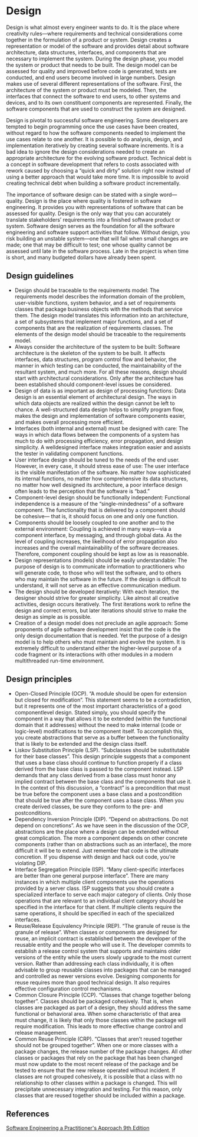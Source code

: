 # Design

Design is what almost every engineer wants to do. It is the place where creativity rules—where requirements and technical considerations come together in the formulation of a product or system. Design creates a representation or model of the software and provides detail about software architecture, data structures, interfaces, and components that are necessary to implement the system. During the design phase, you model the system or product that needs to be built. The design model can be assessed for quality and improved before code is generated, tests are conducted, and end users become involved in large numbers. Design makes use of several different representations of the software. First, the architecture of the system or product must be modeled. Then, the interfaces that connect the software to end users, to other systems and devices, and to its own constituent components are represented. Finally, the software components that are used to construct the system are designed.

Design is pivotal to successful software engineering. Some developers are tempted to begin programming once the use cases have been created, without regard to how the software components needed to implement the use cases relate to one another. It is possible to do analysis, design, and implementation iteratively by creating several software increments. It is a bad idea to ignore the design considerations needed to create an appropriate architecture for the evolving software product. Technical debt is a concept in software development that refers to costs associated with rework caused by choosing a “quick and dirty” solution right now instead of using a better approach that would take more time. It is impossible to avoid creating technical debt when building a software product incrementally.

The importance of software design can be stated with a single word—quality. Design is the place where quality is fostered in software engineering. It provides you with representations of software that can be assessed for quality. Design is the only way that you can accurately translate stakeholders’ requirements into a finished software product or system. Software design serves as the foundation for all the software engineering and software support activities that follow. Without design, you risk building an unstable system—one that will fail when small changes are made; one that may be difficult to test; one whose quality cannot be assessed until late in the software process. Late in the project is when time is short, and many budgeted dollars have already been spent.

## Design guidelines

* Design should be traceable to the requirements model: The requirements model describes the information domain of the problem, user-visible functions, system behavior, and a set of requirements classes that package business objects with the methods that service them. The design model translates this information into an architecture, a set of subsystems that implement major functions, and a set of components that are the realization of requirements classes. The elements of the design model should be traceable to the requirements model.
* Always consider the architecture of the system to be built: Software architecture is the skeleton of the system to be built. It affects interfaces, data structures, program control flow and behavior, the manner in which testing can be conducted, the maintainability of the resultant system, and much more. For all these reasons, design should start with architectural considerations. Only after the architecture has been established should component-level issues be considered.
* Design of data is as important as design of processing functions: Data design is an essential element of architectural design. The ways in which data objects are realized within the design cannot be left to chance. A well-structured data design helps to simplify program flow, makes the design and implementation of software components easier, and makes overall processing more efficient.
* Interfaces (both internal and external) must be designed with care: The ways in which data flows between the components of a system has much to do with processing efficiency, error propagation, and design simplicity. A welldesigned interface makes integration easier and assists the tester in validating component functions.
* User interface design should be tuned to the needs of the end user. However, in every case, it should stress ease of use: The user interface is the visible manifestation of the software. No matter how sophisticated its internal functions, no matter how comprehensive its data structures, no matter how well designed its architecture, a poor interface design often leads to the perception
that the software is “bad.”
* Component-level design should be functionally independent: Functional independence is a measure of the “single-mindedness” of a software component. The functionality that is delivered by a  component should be cohesive— that is, it should focus on one and only one function.
* Components should be loosely coupled to one another and to the external environment: Coupling is achieved in many ways—via a component interface, by messaging, and through global data. As the level of coupling increases, the likelihood of error propagation also increases and the overall maintainability of the software decreases. Therefore, component coupling should be kept as low as is reasonable.
* Design representations (models) should be easily understandable: The purpose of design is to communicate information to practitioners who will generate code, to those who will test the software, and to others who may maintain the software in the future. If the design is difficult to understand, it will not serve as an effective communication medium.
* The design should be developed iteratively: With each iteration, the designer should strive for greater simplicity. Like almost all creative activities, design occurs iteratively. The first iterations work to refine the design and correct errors, but later iterations should strive to make the design as simple as is possible.
* Creation of a design model does not preclude an agile approach: Some proponents of agile software development insist that the code is the only design documentation that is needed. Yet the purpose of a design model is to help others who must maintain and evolve the system. It is extremely difficult to understand either the higher-level purpose of a code fragment or its interactions with other modules in a modern multithreaded run-time environment.

## Design principles

* Open-Closed Principle (OCP). “A module should be open for extension but closed for modification”. This statement seems to be a contradiction, but it represents one of the most important characteristics of a good componentlevel design. Stated simply, you should specify the component in a way that allows it to be extended (within the functional domain that it addresses) without the need to make internal (code or logic-level) modifications to the component itself. To accomplish this, you create abstractions that serve as a buffer between the functionality that is likely to be extended and the design class itself.
* Liskov Substitution Principle (LSP). “Subclasses should be substitutable for their base classes”. This design principle suggests that a component that uses a base class should continue to function properly if a class derived from the base class is passed to the component instead. LSP demands that any class derived from a base class must honor any implied contract between the base class and the components that use it. In the context of this discussion, a “contract” is a precondition that must be true before the component uses a base class and a postcondition that should be true after the component uses a base class. When you create derived classes, be sure they conform to the pre- and postconditions.
* Dependency Inversion Principle (DIP). “Depend on abstractions. Do not depend on concretions”. As we have seen in the discussion of the OCP, abstractions are the place where a design can be extended without great complication. The more a component depends on other concrete components (rather than on abstractions such as an interface), the more difficult it will be to extend. Just remember that code is the ultimate concretion. If you dispense with design and hack out code, you’re violating DIP.
* Interface Segregation Principle (ISP). “Many client-specific interfaces are better than one general purpose interface”. There are many instances in which multiple client components use the operations provided by a server class. ISP suggests that you should create a specialized interface to serve each major category of clients. Only those operations that are relevant to an individual client category should be specified in the interface for that client. If multiple clients require the same operations, it should be specified in each of the specialized interfaces.
* Reuse/Release Equivalency Principle (REP). “The granule of reuse is the granule of release”. When classes or components are designed for reuse, an implicit contract is established between the developer of the reusable entity and the people who will use it. The developer commits to establish a release control system that supports and maintains older versions of the entity while the users slowly upgrade to the most current version. Rather than addressing each class individually, it is often advisable to group reusable classes into packages that can be managed and controlled as newer versions evolve. Designing components for reuse requires more than good technical design. It also requires effective configuration control mechanisms.
* Common Closure Principle (CCP). “Classes that change together belong together”. Classes should be packaged cohesively. That is, when classes are packaged as part of a design, they should address the same functional or behavioral area. When some characteristic of that area must change, it is likely that only those classes within the package will require modification. This leads to more effective change control and release management.
* Common Reuse Principle (CRP). “Classes that aren’t reused together should not be grouped together”. When one or more classes with a package changes, the release number of the package changes. All other classes or packages that rely on the package that has been changed must now update to the most recent release of the package and be tested to ensure that the new release operated without incident. If classes are not grouped cohesively, it is possible that a class with no relationship to other classes within a package is changed. This will precipitate unnecessary integration and testing. For this reason, only classes that are reused together should be included within a package.

## References

[Software Engineering a Practitioner's Approach 9th Edition](https://www.amazon.com/-/es/Roger-Pressman-dp-1259872971/dp/1259872971)

